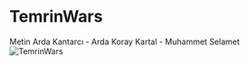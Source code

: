 # TemrinWars
Metin Arda Kantarcı - Arda Koray Kartal - Muhammet Selamet
![TemrinWars](https://github.com/Weatexx/TemrinWars/assets/110902933/6bb64f51-a04e-4029-b4cf-fa38d8d13dfd)
